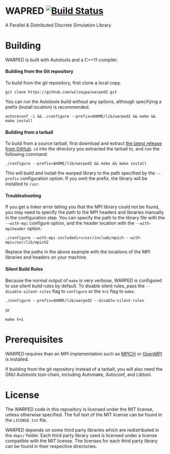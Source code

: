 # WAPRED [![Build Status](http://img.shields.io/travis/wilseypa/warped2/master.svg)](https://travis-ci.org/wilseypa/warped2)

A Parallel & Distributed Discrete Simulation Library

# Building

WARPED is built with Autotools and a C++11 compiler.

#### Building from the Git repository

To build from the git repository, first clone a local copy.

	git clone https://github.com/wilseypa/warped2.git 

You can run the Autotools build without any options, although specifying a prefix (install
location) is recommended.

	autoreconf -i && ./configure --prefix=$HOME/lib/warped2 && make && make install

#### Building from a tarball

To build from a source tarball, first download and extract [the latest release from
GitHub](https://github.com/wilseypa/warped/releases). `cd` into the directory you
extracted the tarball to, and run the following command:

	./configure --prefix=$HOME/lib/warped2 && make && make install

This will build and install the warped library to the path specified by the `--prefix`
configuration option. If you omit the prefix, the library will be installed to `/usr`.

#### Troubleshooting

If you get a linker error telling you that the MPI library could not be found, you may need
to specify the path to the MPI headers and libraries manually in the configuration
step. You can specify the path to the library file with the `--with-mpi` configure option,
and the header location with the `--with-mpiheader` option.

 	./configure --with-mpi-includedir=/usr/include/mpich --with-mpi=/usr/lib/mpich2

Replace the paths in the above example with the locations of the MPI libraries and headers
on your machine.   

#### Silent Build Rules

Because the normal output of `make` is very verbose, WARPED is configured to use silent
build rules by default. To disable silent rules, pass the `--disable-silent-rules` flag to
`configure` or the `V=1` flag to `make`.

    ./configure --prefix=$HOME/lib/warped2 --disable-silent-rules

or

    make V=1

# Prerequisites

WARPED requires than an MPI implementation such as [MPICH](http://www.mpich.org/) or
[OpenMPI](http://www.open-mpi.org/) is installed.  

If building from the git repository instead of a tarball, you  will also need the GNU
Autotools tool-chain, including Automake, Autoconf, and Libtool. 

# License

The WARPED code in this repository is licensed under the MIT license, unless otherwise
specified. The full text of the MIT license can be found in the `LICENSE.txt` file.  

WARPED depends on some third party libraries which are redistributed in the `deps/`
folder. Each third party library used is licensed under a license compatible with the MIT
license. The licenses for each third party library can be found in their respective
directories. 
